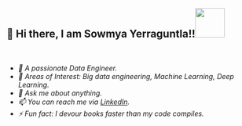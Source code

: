 ## 👋 Hi there, I am Sowmya Yerraguntla!!<img height="60" width="60" src="./assets/hi.gif" />

<i>
  

<br>
<ul>
        <li>💼 A passionate Data Engineer.</li>
        <li>🤔 Areas of Interest: Big data engineering, Machine Learning, Deep Learning.</li>
        <li>💬 Ask me about anything.</li>
        <li>📫 You can reach me via <a target="_blank" href="https://linkedin.com/in/sowmyayerraguntla">LinkedIn</a>.</li>
        <li>⚡ Fun fact: I devour books faster than my code compiles.</li>
      </ul>
</i>
<br/>

<i>

<div align="center">


<!--
**ysowmya2000/ysowmya2000** is a ✨ _special_ ✨ repository because its `README.md` (this file) appears on your GitHub profile.

Here are some ideas to get you started:

- 🔭 I’m currently working on ...
- 🌱 I’m currently learning ...
- 👯 I’m looking to collaborate on ...
- 🤔 I’m looking for help with ...
- 💬 Ask me about ...
- 📫 How to reach me: ...
- 😄 Pronouns: ...
- ⚡ Fun fact: ...
-->
